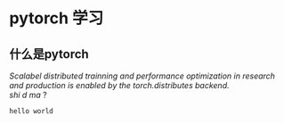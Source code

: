 # pytorch 学习

## 什么是pytorch
*Scalabel distributed trainning and performance optimization in research and production is enabled by the torch.distributes backend.*<br> _shi d ma_ ?


`hello world`
